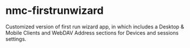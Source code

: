 # nmc-firstrunwizard
Customized version of first run wizard app, in which includes a Desktop &amp; Mobile Clients and WebDAV Address sections for Devices and sessions settings. 
